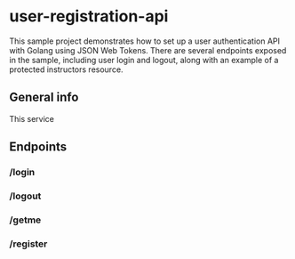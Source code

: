 # user-registration-api

This sample project demonstrates how to set up a user authentication API with Golang using JSON Web Tokens. There are several endpoints exposed in the sample, including user login and logout, along with an example of a protected instructors resource.

## General info

This service

## Endpoints

### /login

### /logout

### /getme

### /register
